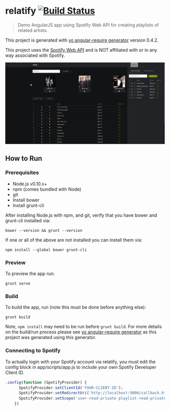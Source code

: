 # relatify [![Build Status](https://travis-ci.org/ZackHine/relatify.svg?branch=master)](https://travis-ci.org/ZackHine/relatify)

> Demo AngularJS app using Spotify Web API for creating playlists of related artists.

This project is generated with [yo angular-require generator](https://github.com/aaronallport/generator-angular-require)
version 0.4.2.

This project uses the [Spotify Web API](https://developer.spotify.com/web-api/) and is NOT affiliated with or in any way associated with Spotify.

![ScreenShot](app/images/readme_img.png)

## How to Run

### Prerequisites

* Node.js v0.10.x+
* npm (comes bundled with Node)
* git
* Install bower
* Install grunt-cli

After installing Node.js with npm, and git, verify that you have bower and grunt-cli installed via:

```
bower --version && grunt --version
```

If one or all of the above are not installed you can install them via:

```
npm install --global bower grunt-cli
```

### Preview
To preview the app run:

```
grunt serve
```

### Build
To build the app, run (note this must be done before anything else):

```
grunt build
```

Note, `npm install` may need to be run before `grunt build`. For more details on the build/run process please see [yo angular-require generator](https://github.com/aaronallport/generator-angular-require) as this project was generated using this generator.

### Connecting to Spotify
To actually login with your Spotify account via relatify, you must edit the config block in app/scripts/app.js to include your own Spotify Developer Client ID.

```javascript
.config(function (SpotifyProvider) {
      SpotifyProvider.setClientId('YOUR-CLIENT-ID');
      SpotifyProvider.setRedirectUri('http://localhost:9000/callback.html');
      SpotifyProvider.setScope('user-read-private playlist-read-private playlist-modify-private playlist-modify-public');
    })
```
